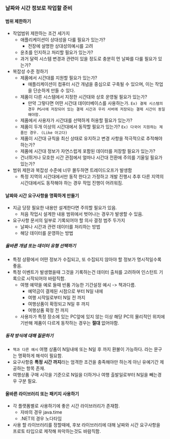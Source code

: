 ### 날짜와 시간 정보로 작업할 준비
#### 범위 제한하기
* 작업범위 제한하는 조건 세가지
  * 애플리케이션이 상대성을 다룰 필요가 있는가?
    * 전장에 설명한 상대성의예시를 고려
  * 윤초를 인지하고 처리할 필요가 있는가?
  * 과거 달력 시스템 변경과 관련이 있을 정도로 충분히 먼 날짜를 다룰 필요가 있는가?
* 복잡성 수준 정하기
  * 제품에서 시간대를 지원할 필요가 있는가?
    * 애플리케이션이 컴퓨터 시간 개념을 중심으로 구축될 수 있으며, 이는 작업을 단순하게 만들 수 있다.
  * 제품이 다른 시스템에서 지정한 시간대와 상호 운영될 필요가 있는가?
    * 만약 그렇다면 어떤 시간대 데이터베이스를 사용하는가.
  `Ex) 결제 시스템의 경우 PG사에 저장되어 있는 결제 시간과 우리 서버에 저장되는 결제 시간이 동일해야함.` 
  * 제품에서 사용자가 시간대를 선택하게 허용할 필요가 있는가?
  * 제품이 두개 이상의 시간대에서 동작할 필요가 있는가?
  `Ex) 다국어 지원하는 제품인 경우. (Like 아고다)`
  * 제품이 시간대 규칙을 최신 상태로 유지하고 변경 사항을 적극적으로 추적해야 하는가?
  * 제품에 시간대 정보가 자연스럽게 포함된 데이터를 저장할 필요가 있는가?
  * 건너뛰거나 모호한 시간 관점에서 얼마나 시간대 전환에 주의를 기울일 필요가 있는가?
* 범위 제한과 복잡성 수준에 너무 몰두하면 트레이드오프가 발생함
  * 특정 지역의 시간대에서만 동작 한다고 가정하고 개발 진행시 추후 다른 지역의 시간대에서도 동작해야 하는 경우 작업 진행이 어려워짐.
#### 날짜와 시간 요구사항을 명확하게 만들기
* 지금 당장 필요한 내용만 설계한다면 주의할 필요가 있음.
  * 처음 작업시 설계한 내용 범위에서 벗어나는 경우가 발생할 수 있음.
* 요구사항 문서의 일부로 기록되어야 할 의사 결정 범주 두가지
  * 날짜나 시간과 관련 데이터를 처리하는 방법
  * 해당 데이터를 운영하는 방법

##### 올바른 개념 또는 데이터 유형 선택하기
* 특정 상황에서 어떤 정보가 수집되고, 또 수집되지 않아야 할 정보가 명시적일수록 좋음.
* 특정 이벤트가 발생했을때 그것을 기록하는건 데이터 출처를 고려하여 인스턴트 기록으로 시작되어야 바람직함.
  * 여행 예약을 예로 들때 반품 가능한 기간설정 예시 -> 책과다름.
    * 예약금이 결제된 시점으로 부터 N일 내에
    * 여행 시작일로부터 N일 전 까지
    * 여행상품이 확정되고 N일 후 까지
    * 여행상품 확정 전 까지
  * 사용자가 특정 장소에 있는 PC앞에 있지 않는 이상 해당 PC의 물리적인 위치에 기반해 제품이 다르게 동작하는 경우는 **절대** 없어야함.
  
##### 동작 방식에 대해 질문하기
* `책과 다른 예시` 여행 상품이 N일내에 또는 N일 후 까지 환불이 가능하다. 라는 문구는 명확하게 해석이 필요함.
* 요구사항중 **특정 시간 까지**라는 엄격한 조건을 충족해야만 하는게 아닌 유예기간 제공하는 항목 존재.
* 여행상품 구매 시각을 기준으로 N일을 더하거나 여행 출발일로부터 N일을 빼는경우 구분 필요.

#### 올바른 라이브러리 또는 패키지 사용하기
* 각 플랫폼별로 사용하기에 좋은 시간 라이브러리가 존재함.
  * 자바의 경우 java.time
  * .NET의 경우 노다타임
* 사용 할 라이브러리를 정할때에, 후보 라이브러리에 대해 날짜와 시간 요구사항을 프로토 타입으로 제작해 파악하는것도 바람직함.
